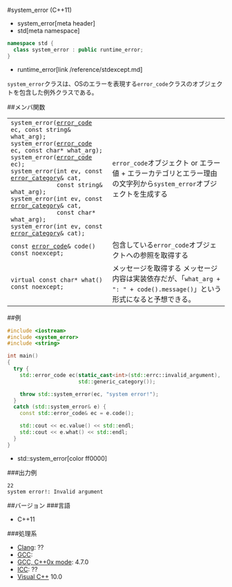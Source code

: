 #system_error (C++11)
* system_error[meta header]
* std[meta namespace]

```cpp
namespace std {
  class system_error : public runtime_error;
}
```
* runtime_error[link /reference/stdexcept.md]

`system_error`クラスは、OSのエラーを表現する`error_code`クラスのオブジェクトを包含した例外クラスである。


##メンバ関数

| | |
|--------------------------------------------|-------------------------------------------------------------------|
|`system_error(`[`error_code`](./error_code.md)` ec, const string& what_arg);`<br/>`system_error(`[`error_code`](./error_code.md)` ec, const char* what_arg);`<br/>`system_error(`[`error_code`](./error_code.md)` ec);`<br/>`system_error(int ev, const `[`error_category`](./error_category.md)`& cat,`<br/>`             const string& what_arg);`<br/>`system_error(int ev, const `[`error_category`](./error_category.md)`& cat,`<br/>`             const char* what_arg);`<br/>`system_error(int ev, const `[`error_category`](./error_category.md)`& cat);` | `error_code`オブジェクト or エラー値 + エラーカテゴリとエラー理由の文字列から`system_error`オブジェクトを生成する |
|`const `[`error_code`](./error_code.md)`& code() const noexcept;` | 包含している`error_code`オブジェクトへの参照を取得する |
|`virtual const char* what() const noexcept;` | メッセージを取得する メッセージ内容は実装依存だが、「`what_arg + ": " + code().message()`」という形式になると予想できる。 |


##例
```cpp
#include <iostream>
#include <system_error>
#include <string>

int main()
{
  try {
    std::error_code ec(static_cast<int>(std::errc::invalid_argument),
                       std::generic_category());

    throw std::system_error(ec, "system error!");
  }
  catch (std::system_error& e) {
    const std::error_code& ec = e.code();

    std::cout << ec.value() << std::endl;
    std::cout << e.what() << std::endl;
  }
}
```
* std::system_error[color ff0000]

###出力例
```
22
system error!: Invalid argument
```

##バージョン
###言語
- C++11

###処理系
- [Clang](/implementation.md#clang): ??
- [GCC](/implementation.md#gcc): 
- [GCC, C++0x mode](/implementation.md#gcc): 4.7.0
- [ICC](/implementation.md#icc): ??
- [Visual C++](/implementation.md#visual_cpp) 10.0


